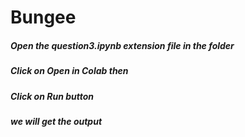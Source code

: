 
# Bungee
##### Open the **question3.ipynb** extension file in the folder
##### Click on **Open in Colab** then
##### Click on Run button 
##### we will get the output
